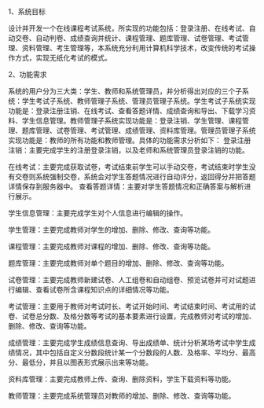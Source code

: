 1、系统目标

设计并开发一个在线课程考试系统，所实现的功能包括：登录注册、在线考试、自动交卷、自动判卷、成绩查询并统计、课程管理、题库管理、试卷管理、考试管理、资料管理、考生管理等，本系统充分利用计算机科学技术，改变传统的考试操作方式，实现无纸化考试的模式。

2、功能需求

系统的用户分为三大类：学生、教师和系统管理员，并分析得出对应的三个子系统：学生考试子系统、教师管理子系统、管理员管理子系统。学生考试子系统实现功能是：登录注册注销、在线考试、查看答题详情、成绩查询和导出、下载学习资料、学生信息管理。教师管理子系统实现功能是：登录注销、学生管理、课程管理、题库管理、试卷管理、考试管理、成绩管理、资料库管理。管理员管理子系统实现功能是：教师的所有功能和教师管理。具体的功能需求分析如下：
登录注册注销：主要完成学生的注册登录注销，以及老师和系统管理员登录注销的功能。

在线考试：主要完成获取试卷，考试结束前学生可以手动交卷，考试结束时学生没有交卷则系统强制交卷，系统会对学生答题情况进行自动评分，返回得分并把答题详情保存到服务器中。
查看答题详情：主要对学生答题情况和正确答案与解析进行展示。

学生信息管理：主要完成学生对个人信息进行编辑的操作。

学生管理：主要完成教师对学生的增加、删除、修改、查询等功能。

课程管理：主要完成教师对课程的增加、删除、修改、查询等功能。

题库管理：主要完成教师对单个题目的增加、删除、修改、查询等功能。

试卷管理：主要完成教师新建试卷、人工组卷和自动组卷、预览试卷并可对试题进行编辑、查看试卷所含课程知识点的详细情况等功能。

考试管理：主要用于教师对考试时长、考试开始时间、考试结束时间、考试用的试卷、试卷总分数、及格分数等考试的基本要素进行设置，完成教师对考试的增加、删除、修改、查询等功能。

成绩管理：主要完成学生成绩信息查询、导出成绩单、统计分析某场考试中学生成绩情况，其中包括自定义分数段统计某一个分数段的人数、及格率、平均分、最高分、最低分，并且以图表形式展示出来等功能。

资料库管理：主要完成教师上传、查询、删除资料，学生下载资料等功能。

教师管理：主要完成系统管理员对教师的增加、删除、修改、查询等功能。


